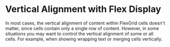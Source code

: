 Vertical Alignment with Flex Display
====================================

In most cases, the vertical alignment of content within FlexGrid cells doesn't matter, since cells contain only a single row of content. However, in some situations you may want to control the vertical alignment of some or all cells. For example, when showing wrapping text or merging cells vertically.